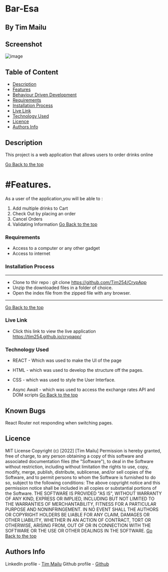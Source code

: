 # Bar-Esa
 ## By Tim Mailu
## Screenshot
 ![image](./assets/images/Screenshot.png)
 ## Table of Content
 - [Description](#description)
 - [Features](#features)
 - [Behaviour Driven Development](#Behaviour-Driven-Development)
 - [Requirements](#requirements)
 - [Installation Process](#installation-Process)
 - [Live Link](#Live-Link)
 - [Technology  Used](#technology-Used)
 - [Licence](#licence)
 - [Authors Info](#Authors-Info)
 ## Description
 <p>This project is a web application that allows users to order drinks online</p>

[Go Back to the top](#Bar-Esa)

# #Features.
As a user of the application,you will be able to :
1. Add multiple drinks to Cart
2. Check Out by placing an order
2. Cancel Orders
3. Validating Information
[Go Back to the top](#Bar-Esa)

 ###  Requirements
 * Access to  a computer or any other gadget
 * Access to internet
 ### Installation Process
 ****
* Clone to thir repo : git clone https://github.com/Tim254/CrypApp
* Unzip the downloaded files in a folder of choice.
* Open the index file from the zipped file with any browser.
 ****
 [Go Back to the top](#Bar-Esa)
### Live Link
- Click this link to view the live application https://tim254.github.io/crypapp/
### Technology  Used
* REACT - Which was used to make the UI of the page
* HTML - which was used to develop the structure off the pages.
* CSS - which was used to style the User Interface.

* Async Await - which was used to access the exchange rates API and DOM scripts
[Go Back to the top](#A-App)
## Known Bugs
React Router not responding when switching pages.
## Licence
MIT License
Copyright (c) [2022] [Tim Mailu]
Permission is hereby granted, free of charge, to any person obtaining a copy
of this software and associated documentation files (the "Software"), to deal
in the Software without restriction, including without limitation the rights
to use, copy, modify, merge, publish, distribute, sublicense, and/or sell
copies of the Software, and to permit persons to whom the Software is
furnished to do so, subject to the following conditions:
The above copyright notice and this permission notice shall be included in all
copies or substantial portions of the Software.
THE SOFTWARE IS PROVIDED "AS IS", WITHOUT WARRANTY OF ANY KIND, EXPRESS OR
IMPLIED, INCLUDING BUT NOT LIMITED TO THE WARRANTIES OF MERCHANTABILITY,
FITNESS FOR A PARTICULAR PURPOSE AND NONINFRINGEMENT. IN NO EVENT SHALL THE
AUTHORS OR COPYRIGHT HOLDERS BE LIABLE FOR ANY CLAIM, DAMAGES OR OTHER
LIABILITY, WHETHER IN AN ACTION OF CONTRACT, TORT OR OTHERWISE, ARISING FROM,
OUT OF OR IN CONNECTION WITH THE SOFTWARE OR THE USE OR OTHER DEALINGS IN THE
SOFTWARE.
[Go Back to the top](#X-App)
## Authors Info
LinkedIn profile - [Tim Mailu](https://www.linkedin.com/in/mailutim/)
Github profile - [Github](https://github.com/Tim254)